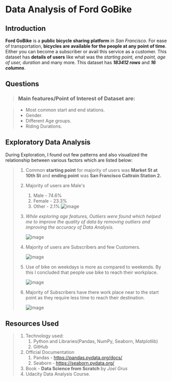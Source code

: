 # Data Analysis of Ford GoBike

## Introduction
**Ford GoBike** is a **public bicycle sharing platform** in _San Francisco_. For ease of transportation, **bicycles are available for the people at any point of time**. Either you can become a subscriber or avail this service as a customer.
This dataset has **details of users** like what was the _starting point, end point, age of user, duration_ and many more.
This dataset has **_183412 rows_** and **_16 columns_**.

## Questions
> ### Main features/Point of Interest of Dataset are:

>    - Most common start and end stations.
>    - Gender.
>    - Different Age groups.
>    - Riding Durations.
    
## Exploratory Data Analysis
During Exploration, I found out few patterns and also visualized the relationship between various factors which are listed below:

>    1. Common **starting point** for majority of users was **Market St at 10th St** and **ending point** was **San Francisco Caltrain Station 2.**
>    2. Majority of users are Male's
>        1. Male - 74.6%
>        2. Female - 23.3%
>        3. Other - 2.1%
>        ![image](https://user-images.githubusercontent.com/48478512/121375066-10268200-c95e-11eb-85ac-99fdd2c017d2.png)
>    3. _While exploring age features, Outliers were found which helped me to improve the quality of data by removing outliers and improving the accuracy of Data Analysis._
>    
>        ![image](https://user-images.githubusercontent.com/48478512/121375189-2b918d00-c95e-11eb-84b1-3c740d1bef0a.png)
>    4. Majority of users are Subscribers and few Customers.
>    
>        ![image](https://user-images.githubusercontent.com/48478512/121375260-3ba96c80-c95e-11eb-94ec-d645b1b7d946.png)
>    5. Use of bike on weekdays is more as compared to weekends. By this I concluded that people use bike to reach their workplace.
>    
>        ![image](https://user-images.githubusercontent.com/48478512/121375384-54b21d80-c95e-11eb-95af-ccb8db24ced9.png) 
>    6. Majority of Subscribers have there work place near to the start point as they require less time to reach their destination.
>    
>        ![image](https://user-images.githubusercontent.com/48478512/121375858-ae1a4c80-c95e-11eb-9e84-871f7a1cc0c2.png)

## Resources Used

>    1. Technology used:
>       1. Python and Libraries(Pandas, NumPy, Seaborn, Matplotlib)
>       2. GitHub
>    2. Official Documentation
>       1. Pandas - https://pandas.pydata.org/docs/
>       2. Seaborn - https://seaborn.pydata.org/
>    3. Book - **Data Science from Scratch** by _Joel Grus_
>    4. Udacity Data Analysis Course.
